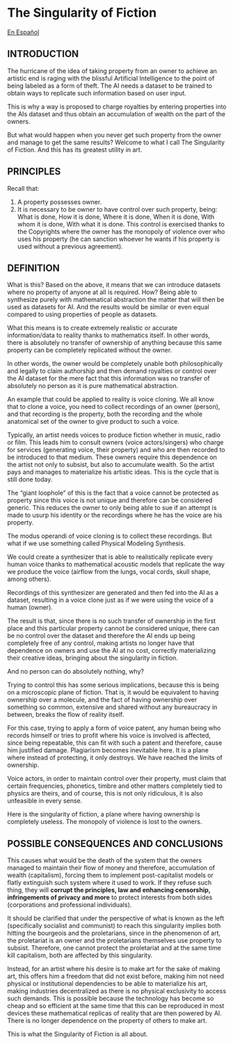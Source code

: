 # The Singularity of Fiction
[En Español](https://github.com/somegreg89/la-singularidad-de-la-ficcion)
## INTRODUCTION

The hurricane of the idea of taking property from an owner to achieve an artistic end is raging with the blissful Artificial Intelligence to the point of being labeled as a form of theft. The AI needs a dataset to be trained to obtain ways to replicate such information based on user input.

This is why a way is proposed to charge royalties by entering properties into the AIs dataset and thus obtain an accumulation of wealth on the part of the owners.

But what would happen when you never get such property from the owner and manage to get the same results? Welcome to what I call The Singularity of Fiction. And this has its greatest utility in art.

## PRINCIPLES

Recall that:
1. A property possesses owner.
2. It is necessary to be owner to have control over such property, being: What is done, How it is done, Where it is done, When it is done, With whom it is done, With what it is done. This control is exercised thanks to the Copyrights where the owner has the monopoly of violence over who uses his property (he can sanction whoever he wants if his property is used without a previous agreement).

## DEFINITION

What is this? Based on the above, it means that we can introduce datasets where no property of anyone at all is required. How? Being able to synthesize purely with mathematical abstraction the matter that will then be used as datasets for AI. And the results would be similar or even equal compared to using properties of people as datasets.

What this means is to create extremely realistic or accurate information/data to reality thanks to mathematics itself. In other words, there is absolutely no transfer of ownership of anything because this same property can be completely replicated without the owner.

In other words, the owner would be completely unable both philosophically and legally to claim authorship and then demand royalties or control over the AI dataset for the mere fact that this information was no transfer of absolutely no person as it is pure mathematical abstraction.

An example that could be applied to reality is voice cloning. We all know that to clone a voice, you need to collect recordings of an owner (person), and that recording is the property, both the recording and the whole anatomical set of the owner to give product to such a voice.

Typically, an artist needs voices to produce fiction whether in music, radio or film. This leads him to consult owners (voice actors/singers) who charge for services (generating voice, their property) and who are then recorded to be introduced to that medium. These owners require this dependence on the artist not only to subsist, but also to accumulate wealth. So the artist pays and manages to materialize his artistic ideas. This is the cycle that is still done today.

The “giant loophole” of this is the fact that a voice cannot be protected as property since this voice is not unique and therefore can be considered generic. This reduces the owner to only being able to sue if an attempt is made to usurp his identity or the recordings where he has the voice are his property.

The modus operandi of voice cloning is to collect these recordings. But what if we use something called Physical Modeling Synthesis.

We could create a synthesizer that is able to realistically replicate every human voice thanks to mathematical acoustic models that replicate the way we produce the voice (airflow from the lungs, vocal cords, skull shape, among others).

Recordings of this synthesizer are generated and then fed into the AI as a dataset, resulting in a voice clone just as if we were using the voice of a human (owner).

The result is that, since there is no such transfer of ownership in the first place and this particular property cannot be considered unique, there can be no control over the dataset and therefore the AI ends up being completely free of any control, making artists no longer have that dependence on owners and use the AI at no cost, correctly materializing their creative ideas, bringing about the singularity in fiction.

And no person can do absolutely nothing, why?

Trying to control this has some serious implications, because this is being on a microscopic plane of fiction. That is, it would be equivalent to having ownership over a molecule, and the fact of having ownership over something so common, extensive and shared without any bureaucracy in between, breaks the flow of reality itself.

For this case, trying to apply a form of voice patent, any human being who records himself or tries to profit where his voice is involved is affected, since being repeatable, this can fit with such a patent and therefore, cause him justified damage. Plagiarism becomes inevitable here. It is a plane where instead of protecting, it only destroys. We have reached the limits of ownership.

Voice actors, in order to maintain control over their property, must claim that certain frequencies, phonetics, timbre and other matters completely tied to physics are theirs, and of course, this is not only ridiculous, it is also unfeasible in every sense.

Here is the singularity of fiction, a plane where having ownership is completely useless. The monopoly of violence is lost to the owners.

## POSSIBLE CONSEQUENCES AND CONCLUSIONS

This causes what would be the death of the system that the owners managed to maintain their flow of money and therefore, accumulation of wealth (capitalism), forcing them to implement post-capitalist models or flatly extinguish such system where it used to work. If they refuse such thing, they will **corrupt the principles, law and enhancing censorship, infringements of privacy and more** to protect interests from both sides (corporations and professional individuals).

It should be clarified that under the perspective of what is known as the left (specifically socialist and communist) to reach this singularity implies both hitting the bourgeois and the proletarians, since in the phenomenon of art, the proletariat is an owner and the proletarians themselves use property to subsist. Therefore, one cannot protect the proletariat and at the same time kill capitalism, both are affected by this singularity.

Instead, for an artist where his desire is to make art for the sake of making art, this offers him a freedom that did not exist before, making him not need physical or institutional dependencies to be able to materialize his art, making industries decentralized as there is no physical exclusivity to access such demands. This is possible because the technology has become so cheap and so efficient at the same time that this can be reproduced in most devices these mathematical replicas of reality that are then powered by AI. There is no longer dependence on the property of others to make art.

This is what the Singularity of Fiction is all about.
